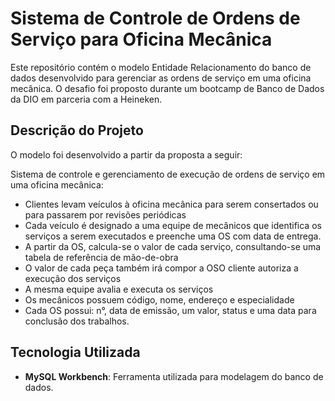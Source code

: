 # Sistema de Controle de Ordens de Serviço para Oficina Mecânica

Este repositório contém o modelo Entidade Relacionamento do banco de dados desenvolvido para gerenciar as ordens de serviço em uma oficina mecânica. O desafio foi proposto durante um bootcamp de Banco de Dados da DIO em parceria com a Heineken.

## Descrição do Projeto
O modelo foi desenvolvido a partir da proposta a seguir:

Sistema de controle e gerenciamento de execução de ordens de serviço em uma oficina mecânica:
- Clientes levam veículos à oficina mecânica para serem consertados ou para passarem por revisões  periódicas
- Cada veículo é designado a uma equipe de mecânicos que identifica os serviços a serem executados e preenche uma OS com data de entrega.
- A partir da OS, calcula-se o valor de cada serviço, consultando-se uma tabela de referência de mão-de-obra
- O valor de cada peça também irá compor a OSO cliente autoriza a execução dos serviços
- A mesma equipe avalia e executa os serviços
- Os mecânicos possuem código, nome, endereço e especialidade
- Cada OS possui: n°, data de emissão, um valor, status e uma data para conclusão dos trabalhos.

## Tecnologia Utilizada

- **MySQL Workbench**: Ferramenta utilizada para modelagem do banco de dados.
